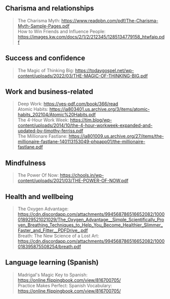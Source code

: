 ## Charisma and relationships
> The Charisma Myth: https://www.readpbn.com/pdf/The-Charisma-Myth-Sample-Pages.pdf \
> How to Win Friends and Influence People: https://images.kw.com/docs/2/1/2/212345/1285134779158_htwfaip.pdf

## Success and confidence
> The Magic of Thinking Big: https://todaygospel.net/wp-content/uploads/2022/03/THE-MAGIC-OF-THINKING-BIG.pdf

## Work and business-related
> Deep Work: https://yes-pdf.com/book/366/read \
> Atomic Habits: https://ia803401.us.archive.org/3/items/atomic-habits_202104/Atomic%20Habits.pdf \
> The 4-Hour Work Week: https://tim.blog/wp-content/uploads/2014/10/the-4-hour-workweek-expanded-and-updated-by-timothy-ferriss.pdf \
> The Millionare Fastlane: https://ia801009.us.archive.org/27/items/the-millionaire-fastlane-140113153049-phpapp01/the-millionaire-fastlane.pdf

## Mindfulness
> The Power Of Now: https://chools.in/wp-content/uploads/2021/03/THE-POWER-OF-NOW.pdf

## Health and wellbeing
> The Oxygen Advantage: https://cdn.discordapp.com/attachments/994568786516652082/1000018929521021029/The_Oxygen_Advantage__Simple_Scientifically_Proven_Breathing_Techniques_to_Help_You_Become_Healthier_Slimmer_Faster_and_Fitter__PDFDrive_.pdf \
> Breath: The New Science of a Lost Art: https://cdn.discordapp.com/attachments/994568786516652082/1000018395875508254/breath.pdf

## Language learning (Spanish)
> Madrigal's Magic Key to Spanish: https://online.flippingbook.com/view/816700705/ \
> Practice Makes Perfect: Spanish Vocabulary: https://online.flippingbook.com/view/816700705/
